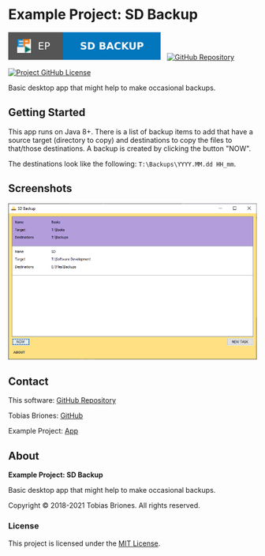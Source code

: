 # Example Project: SD Backup

[![EP](./docs/badge.svg)](https://tobiasbriones.github.io/example-project/ep/sd-backup)
&nbsp;
[![GitHub Repository](https://raw.githubusercontent.com/tobiasbriones/general-images/main/example-projects/badges/ep-gh-repo-badge.svg)](https://github.com/tobiasbriones/ep-sd-backup)

[![Project GitHub License](https://img.shields.io/github/license/tobiasbriones/sd-backup.svg?style=flat-square)](https://github.com/tobiasbriones/sd-backup/blob/main/LICENSE)

Basic desktop app that might help to make occasional backups.

## Getting Started

This app runs on Java 8+. There is a list of backup items to add that have a source target (directory to copy) and destinations to copy the files to that/those destinations. A backup is created by clicking the button "NOW".

The destinations look like the following: `T:\Backups\YYYY.MM.dd HH_mm`.

## Screenshots

![Screenshot 1](./docs/screenshot-1.png)

## Contact

This software: [GitHub Repository](https://github.com/tobiasbriones/ep-sd-backup)

Tobias Briones: [GitHub](https://github.com/tobiasbriones)

Example Project: [App](https://tobiasbriones.github.io/example-project)

## About

**Example Project: SD Backup**

Basic desktop app that might help to make occasional backups.

Copyright © 2018-2021 Tobias Briones. All rights reserved.

### License

This project is licensed under the [MIT License](./LICENSE).
